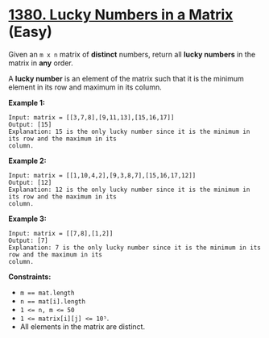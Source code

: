 # [1380. Lucky Numbers in a Matrix][link] (Easy)

[link]: https://leetcode.com/problems/lucky-numbers-in-a-matrix/

Given an `m x n` matrix of **distinct** numbers, return all **lucky numbers** in the matrix in
**any** order.

A **lucky number** is an element of the matrix such that it is the minimum element in its row and
maximum in its column.

**Example 1:**

```
Input: matrix = [[3,7,8],[9,11,13],[15,16,17]]
Output: [15]
Explanation: 15 is the only lucky number since it is the minimum in its row and the maximum in its
column.
```

**Example 2:**

```
Input: matrix = [[1,10,4,2],[9,3,8,7],[15,16,17,12]]
Output: [12]
Explanation: 12 is the only lucky number since it is the minimum in its row and the maximum in its
column.
```

**Example 3:**

```
Input: matrix = [[7,8],[1,2]]
Output: [7]
Explanation: 7 is the only lucky number since it is the minimum in its row and the maximum in its
column.
```

**Constraints:**

- `m == mat.length`
- `n == mat[i].length`
- `1 <= n, m <= 50`
- `1 <= matrix[i][j] <= 10⁵`.
- All elements in the matrix are distinct.

